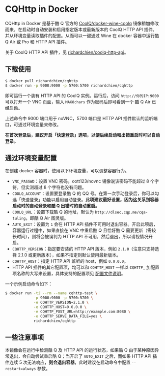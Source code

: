 # CQHttp in Docker

CQHttp in Docker 是基于酷 Q 官方的 [CoolQ/docker-wine-coolq](https://github.com/CoolQ/docker-wine-coolq) 镜像稍加修改而来，在启动时自动安装和启用指定版本或最新版本的 CoolQ HTTP API 插件，并从环境变量读取插件的配置。从而可以一键通过 Wine 在 docker 容器中运行酷Q Air 或 Pro 和 HTTP API 插件。

关于 CoolQ HTTP API 插件，见 [richardchien/coolq-http-api](https://github.com/richardchien/coolq-http-api)。

## 下载使用

```sh
$ docker pull richardchien/cqhttp
$ docker run -p 9000:9000 -p 5700:5700 richardchien/cqhttp
```

即可运行一个装有 HTTP API 的 CoolQ 实例。运行后，访问 `http://你的IP:9000` 可以打开一个 VNC 页面，输入 `MAX8chars` 作为密码后即可看到一个 酷 Q Air 已经启动。

上述命令中 9000 端口用于 noVNC，5700 端口是 HTTP API 插件默认的监听端口，可通过环境变量来修改。

**在首次登录后，建议开启「快速登录」选项，以便后续启动和出错重启时可以自动登录。**

## 通过环境变量配置

在创建 docker 容器时，使用以下环境变量，可以调整容器行为。

- `VNC_PASSWD`：设置 VNC 密码。oott123/novnc 镜像说该密码不能超过 8 个字符，但实测超过 8 个字符也没有问题。
- `COOLQ_ACCOUNT`：设置要登录酷 Q 的 QQ 号。在第一次手动登录后，你可以勾选「快速登录」功能以启用自动登录。**此项建议最好设置，因为这关系到容器启动时的自动登录和酷 Q 出错时的自动重启。**
- `COOLQ_URL`：设置下载酷 Q 的地址，默认为 `http://dlsec.cqp.me/cqa-tuling`，即酷 Q Air 图灵版。
- `AUTO_EXIT`：设置为 `1` 会在 HTTP API 插件不可用时退出容器。开启此项后，容器运行过程中，如果直接在 VNC 中重启酷 Q 且恰好酷 Q 需要更新（需较长时间），则将会被误判为 HTTP API 不可用，然后退出，所以请视情况开启。
- `CQHTTP_VERSION`：指定要安装的 HTTP API 版本，例如 `2.1.0`（注意只支持选择 2.1.0 或更新版本），如果不指定则默认使用最新版本。
- `CQHTTP_HOST`：指定 HTTP API 监听的 host，例如 `0.0.0.0`。
- HTTP API 插件的其它配置项，均可以和 `CQHTTP_HOST` 一样以 `CQHTTP_` 加配置项名称的大写来设置，具体支持的配置项见 [配置文件说明](https://richardchien.github.io/coolq-http-api/#/Configuration)。

一个示例启动命令如下：

```sh
$ docker run -ti --rm --name cqhttp-test \
             -p 9000:9000 -p 5700:5700 \
             -e CQHTTP_VERSION=2.1.0 \
             -e CQHTTP_HOST=0.0.0.0 \
             -e CQHTTP_POST_URL=http://example.com:8080 \
             -e CQHTTP_SERVE_DATA_FILE=yes \
             richardchien/cqhttp
```

## 一些注意事项

本镜像会在运行中检测酷 Q 及 HTTP API 的运行状态，如果酷 Q 由于某种原因异常退出，会自动尝试重启酷 Q；当开启了 `AUTO_EXIT` 之后，而如果 HTTP API 插件连续 5 次无法响应，**则会退出容器**，此时建议在启动命令中配置 `--restart=always` 参数。
